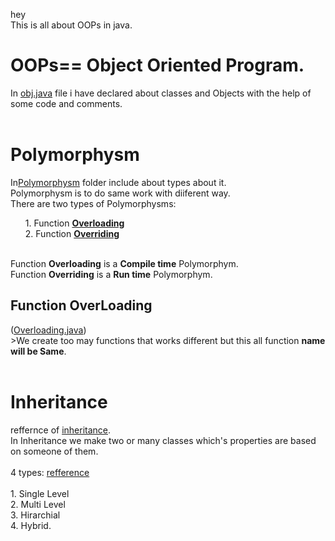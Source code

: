 hey<br>
This is all about OOPs in java.<br>
<h1>OOPs== Object Oriented Program.</h1>
In <a href="obj.java">obj.java</a> file i have declared about classes and Objects with the help of some code and comments.<br><br>

<h1>Polymorphysm</h1>

In<a href="/Polymorphysm/">Polymorphysm</a> folder include about types about it.<br>
Polymorphysm is to do same work with diiferent way.<br>
There are two types of Polymorphysms:<br>
<ol>
<item>1. Function <b><u>Overloading</u></b></itme><br>
<item>2. Function <b><u>Overriding</u></b></itme>
</ol><br>
Function <b>Overloading</b> is a <b>Compile time</b> Polymorphym.<br>
Function <b>Overriding</b> is a <b>Run time</b> Polymorphym.<br>
<h2>Function OverLoading</h2>(<a href="/Polymorphysm/overloading.java">Overloading.java</a>)<br>
>We create too may functions that works different but this all function <b>name will be Same</b>.
<br><br><h1>Inheritance</h1>
reffernce of <a href="/Inheritance/">inheritance</a>.<br>
In Inheritance we make two or many classes which's properties are based on someone of them.<br><br>
4 types: <a href="/Inheritance/inheritance.java">refference</a><br><br>
1. Single Level<br>2. Multi Level<br>3. Hirarchial<br>4. Hybrid.